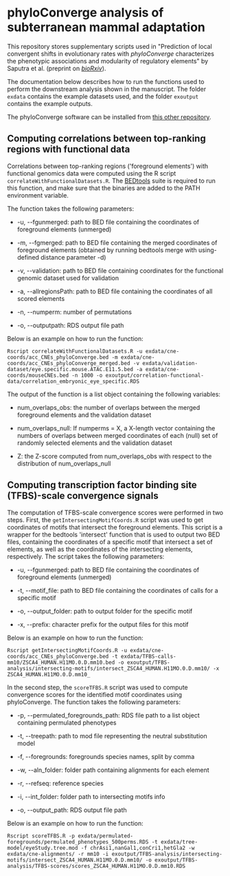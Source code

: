 # phyloConverge analysis of subterranean mammal adaptation

This repository stores supplementary scripts used in "Prediction of local convergent shifts in evolutionary rates with _phyloConverge_ characterizes the phenotypic associations and modularity of regulatory elements" by Saputra et al. (preprint on [_bioRxiv_](https://www.biorxiv.org/content/10.1101/2022.05.02.490345v1)).

The documentation below describes how to run the functions used to perform the downstream analysis shown in the manuscript. The folder `exdata` contains the example datasets used, and the folder `exoutput` contains the example outputs. 

The phyloConverge software can be installed from [this other repository](https://github.com/ECSaputra/phyloConverge).

## Computing correlations between top-ranking regions with functional data

Correlations between top-ranking regions ('foreground elements') with functional genomics data were computed using the R script `correlateWithFunctionalDatasets.R`. The [BEDtools](https://bedtools.readthedocs.io/en/latest/index.html) suite is required to run this function, and make sure that the binaries are added to the PATH environment variable.

The function takes the following parameters:

* -u, --fgunmerged: path to BED file containing the coordinates of foreground elements (unmerged)

* -m, --fgmerged: path to BED file containing the merged coordinates of foreground elements (obtained by running bedtools merge with using-defined distance parameter -d)

* -v, --validation: path to BED file containing coordinates for the functional genomic dataset used for validation

* -a, --allregionsPath: path to BED file containing the coordinates of all scored elements

* -n, --numperm: number of permutations

* -o, --outputpath: RDS output file path

Below is an example on how to run the function:
```
Rscript correlateWithFunctionalDatasets.R -u exdata/cne-coords/acc_CNEs_phyloConverge.bed -m exdata/cne-coords/acc_CNEs_phyloConverge_merged.bed -v exdata/validation-dataset/eye.specific.mouse.ATAC.E11.5.bed -a exdata/cne-coords/mouseCNEs.bed -n 1000 -o exoutput/correlation-functional-data/correlation_embryonic_eye_specific.RDS
```

The output of the function is a list object containing the following variables:

* num_overlaps_obs: the number of overlaps between the merged foreground elements and the validation dataset

* num_overlaps_null: If numperms = X, a X-length vector containing the numbers of overlaps between merged coordinates of each (null) set of randomly selected elements and the validation dataset

* Z: the Z-score computed from num_overlaps_obs with respect to the distribution of num_overlaps_null


## Computing transcription factor binding site (TFBS)-scale convergence signals

The computation of TFBS-scale convergence scores were performed in two steps. First, the `getIntersectingMotifCoords.R` script was used to get coordinates of motifs that intersect the foreground elements. This script is a wrapper for the bedtools 'intersect' function that is used to output two BED files, containing the coordinates of a specific motif that intersect a set of elements, as well as the coordinates of the intersecting elements, respectively. The script takes the following parameters:

* -u, --fgunmerged: path to BED file containing the coordinates of foreground elements (unmerged)

* -t, --motif_file: path to BED file containing the coordinates of calls for a specific motif

* -o, --output_folder: path to output folder for the specific motif

* -x, --prefix: character prefix for the output files for this motif

Below is an example on how to run the function:
```
Rscript getIntersectingMotifCoords.R -u exdata/cne-coords/acc_CNEs_phyloConverge.bed -t exdata/TFBS-calls-mm10/ZSCA4_HUMAN.H11MO.0.D.mm10.bed -o exoutput/TFBS-analysis/intersecting-motifs/intersect_ZSCA4_HUMAN.H11MO.0.D.mm10/ -x ZSCA4_HUMAN.H11MO.0.D.mm10_
```

In the second step, the `scoreTFBS.R` script was used to compute convergence scores for the identified motif coordinates using phyloConverge. The function takes the following parameters:

* -p, --permulated_foregrounds_path: RDS file path to a list object containing permulated phenotypes

* -t, --treepath: path to mod file representing the neutral substitution model

* -f, --foregrounds: foregrounds species names, split by comma

* -w, --aln_folder: folder path containing alignments for each element

* -r, --refseq: reference species

* -i, --int_folder: folder path to intersecting motifs info

* -o, --output_path: RDS output file path

Below is an example on how to run the function:
```
Rscript scoreTFBS.R -p exdata/permulated-foregrounds/permulated_phenotypes_500perms.RDS -t exdata/tree-model/eyeStudy.tree.mod -f chrAsi1,nanGal1,conCri1,hetGla2 -w exdata/cne-alignments/ -r mm10 -i exoutput/TFBS-analysis/intersecting-motifs/intersect_ZSCA4_HUMAN.H11MO.0.D.mm10/ -o exoutput/TFBS-analysis/TFBS-scores/scores_ZSCA4_HUMAN.H11MO.0.D.mm10.RDS
```

